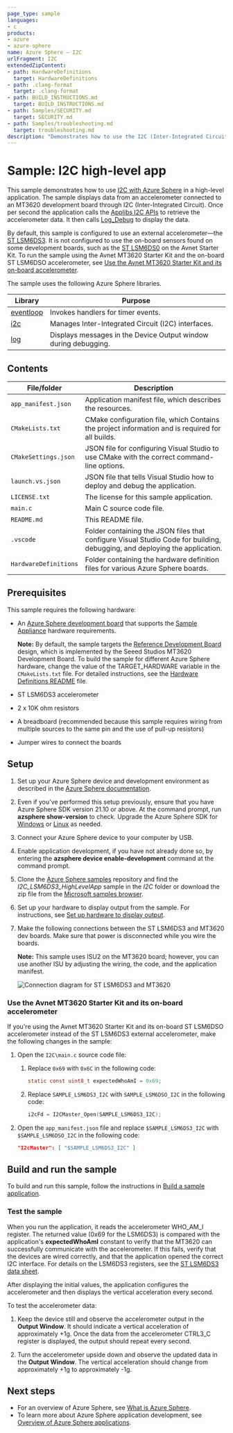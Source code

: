 ```yaml
---
page_type: sample
languages:
- c
products:
- azure
- azure-sphere
name: Azure Sphere – I2C
urlFragment: I2C
extendedZipContent:
- path: HardwareDefinitions
  target: HardwareDefinitions
- path: .clang-format
  target: .clang-format
- path: BUILD_INSTRUCTIONS.md
  target: BUILD_INSTRUCTIONS.md
- path: Samples/SECURITY.md
  target: SECURITY.md
- path: Samples/troubleshooting.md
  target: troubleshooting.md
description: "Demonstrates how to use the I2C (Inter-Integrated Circuit) interface with Azure Sphere in a high-level application."
---
```


# Sample: I2C high-level app

This sample demonstrates how to use [I2C with Azure Sphere](https://docs.microsoft.com/azure-sphere/app-development/i2c) in a high-level application. The sample displays data from an accelerometer connected to an MT3620 development board through I2C (Inter-Integrated Circuit). Once per second the application calls the [Applibs I2C APIs](https://docs.microsoft.com/azure-sphere/reference/applibs-reference/applibs-i2c/i2c-overview) to retrieve the accelerometer data. It then calls [Log_Debug](https://docs.microsoft.com/azure-sphere/reference/applibs-reference/applibs-log/function-log-debug) to display the data.

By default, this sample is configured to use an external accelerometer—the [ST LSM6DS3](https://www.st.com/en/mems-and-sensors/lsm6ds3.html). It is not configured to use the on-board sensors found on some development boards, such as the [ST LSM6DS0](https://www.st.com/resource/en/datasheet/LSM6DSO.pdf) on the Avnet Starter Kit. To run the sample using the Avnet MT3620 Starter Kit and the on-board ST LSM6DSO accelerometer, see [Use the Avnet MT3620 Starter Kit and its on-board accelerometer](#use-the-avnet-mt3620-starter-kit-and-its-on-board-accelerometer).

The sample uses the following Azure Sphere libraries.

| Library | Purpose |
|---------|---------|
| [eventloop](https://docs.microsoft.com/azure-sphere/reference/applibs-reference/applibs-eventloop/eventloop-overview) | Invokes handlers for timer events. |
| [i2c](https://docs.microsoft.com/azure-sphere/reference/applibs-reference/applibs-i2c/i2c-overview) | Manages Inter-Integrated Circuit (I2C) interfaces. |
| [log](https://docs.microsoft.com/azure-sphere/reference/applibs-reference/applibs-log/log-overview) | Displays messages in the Device Output window during debugging. |

## Contents

| File/folder           | Description |
|-----------------------|-------------|
| `app_manifest.json`   | Application manifest file, which describes the resources. |
| `CMakeLists.txt`      | CMake configuration file, which Contains the project information and is required for all builds. |
| `CMakeSettings.json`  | JSON file for configuring Visual Studio to use CMake with the correct command-line options. |
| `launch.vs.json`      | JSON file that tells Visual Studio how to deploy and debug the application. |
| `LICENSE.txt`         | The license for this sample application. |
| `main.c`              | Main C source code file. |
| `README.md`           | This README file. |
| `.vscode`             | Folder containing the JSON files that configure Visual Studio Code for building, debugging, and deploying the application. |
| `HardwareDefinitions` | Folder containing the hardware definition files for various Azure Sphere boards. |

## Prerequisites

This sample requires the following hardware:

- An [Azure Sphere development board](https://aka.ms/azurespheredevkits) that supports the [Sample Appliance](../../../HardwareDefinitions) hardware requirements.

   **Note:** By default, the sample targets the [Reference Development Board](https://docs.microsoft.com/azure-sphere/hardware/mt3620-reference-board-design) design, which is implemented by the Seeed Studios MT3620 Development Board. To build the sample for different Azure Sphere hardware, change the value of the TARGET_HARDWARE variable in the `CMakeLists.txt` file. For detailed instructions, see the [Hardware Definitions README](../../../HardwareDefinitions/README.md) file.

- ST LSM6DS3 accelerometer
- 2 x 10K ohm resistors
- A breadboard (recommended because this sample requires wiring from multiple sources to the same pin and the use of pull-up resistors)
- Jumper wires to connect the boards

## Setup

1. Set up your Azure Sphere device and development environment as described in the [Azure Sphere documentation](https://docs.microsoft.com/azure-sphere/install/overview).
1. Even if you've performed this setup previously, ensure that you have Azure Sphere SDK version 21.10 or above. At the command prompt, run **azsphere show-version** to check. Upgrade the Azure Sphere SDK for [Windows](https://docs.microsoft.com/azure-sphere/install/install-sdk) or [Linux](https://docs.microsoft.com/azure-sphere/install/install-sdk-linux) as needed.
1. Connect your Azure Sphere device to your computer by USB.
1. Enable application development, if you have not already done so, by entering the **azsphere device enable-development** command at the command prompt.
1. Clone the [Azure Sphere samples](https://github.com/Azure/azure-sphere-samples) repository and find the *I2C_LSM6DS3_HighLevelApp* sample in the *I2C* folder or download the zip file from the [Microsoft samples browser](https://docs.microsoft.com/samples/azure/azure-sphere-samples/i2c/).
1. Set up your hardware to display output from the sample. For instructions, see [Set up hardware to display output](https://docs.microsoft.com/azure-sphere/install/qs-multicore-dev#set-up-hardware-to-display-output).
1. Make the following connections between the ST LSM6DS3 and MT3620 dev boards. Make sure that power is disconnected while you wire the boards.

    **Note:** This sample uses ISU2 on the MT3620 board; however, you can use another ISU by adjusting the wiring, the code, and the application manifest.

    ![Connection diagram for ST LSM6DS3 and MT3620](./media/i2cwiring.png)

### Use the Avnet MT3620 Starter Kit and its on-board accelerometer

If you're using the Avnet MT3620 Starter Kit and its on-board ST LSM6DSO accelerometer instead of the ST LSM6DS3 external accelerometer, make the following changes in the sample:

1. Open the `I2C\main.c` source code file:
    1. Replace `0x69` with `0x6C` in the following code:

        ```c
        static const uint8_t expectedWhoAmI = 0x69;
        ```

    1. Replace `SAMPLE_LSM6DS3_I2C` with `SAMPLE_LSM6DSO_I2C` in the following code:

        ```c
        i2cFd = I2CMaster_Open(SAMPLE_LSM6DS3_I2C);
        ```

1. Open the `app_manifest.json` file and replace `$SAMPLE_LSM6DS3_I2C` with `$SAMPLE_LSM6DSO_I2C` in the following code:

    ```json
    "I2cMaster": [ "$SAMPLE_LSM6DS3_I2C" ]
    ```

## Build and run the sample

To build and run this sample, follow the instructions in [Build a sample application](../../../BUILD_INSTRUCTIONS.md).

### Test the sample

When you run the application, it reads the accelerometer WHO_AM_I register. The returned value (0x69 for the LSM6DS3) is compared with the application's **expectedWhoAmI** constant to verify that the MT3620 can successfully communicate with the accelerometer. If this fails, verify that the devices are wired correctly, and that the application opened the correct I2C interface. For details on the LSM6DS3 registers, see the [ST LSM6DS3 data sheet](https://www.st.com/resource/en/datasheet/lsm6ds3.pdf).

After displaying the initial values, the application configures the accelerometer and then displays the vertical acceleration every second.

To test the accelerometer data:

1. Keep the device still and observe the accelerometer output in the **Output Window**. It should indicate a vertical acceleration of approximately +1g. Once the data from the accelerometer CTRL3_C register is displayed, the output should repeat every second.

1. Turn the accelerometer upside down and observe the updated data in the **Output Window**. The vertical acceleration should change from approximately +1g to approximately -1g.

## Next steps

- For an overview of Azure Sphere, see [What is Azure Sphere](https://docs.microsoft.com/azure-sphere/product-overview/what-is-azure-sphere).
- To learn more about Azure Sphere application development, see [Overview of Azure Sphere applications](https://docs.microsoft.com/azure-sphere/app-development/applications-overview).
